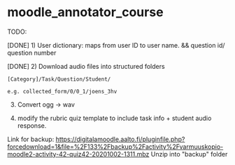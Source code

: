 # moodle_annotator_course

TODO:

[DONE] 1) User dictionary: maps from user ID to user name. && question id/ question number

[DONE] 2) Download audio files into structured folders

    [Category]/Task/Question/Student/
    
    e.g. collected_form/0/0_1/joens_3hv
    
3) Convert ogg -> wav

3) modify the rubric quiz template to include task info + student audio response.

Link for backup: https://digitalamoodle.aalto.fi/pluginfile.php?forcedownload=1&file=%2F133%2Fbackup%2Factivity%2Fvarmuuskopio-moodle2-activity-42-quiz42-20201002-1311.mbz
Unzip into "backup" folder
